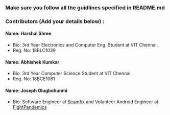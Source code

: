 ### Make sure you follow all the guidlines specified in README.md


### Contributors (Add your details below) :

#### Name: Harshal Shree
 - Bio: 3rd Year Electronics and Computer Eng. Student at VIT Chennai.
 - Reg. No: 18BLC1039

#### Name: Abhishek Kumkar
 - Bio: 3rd Year Computer Science Student at VIT Chennai.
 - Reg. No: 18BCE1081
 
 #### Name: Joseph Olugbohunmi
 - Bio: Software Engineer at [Seamfix](https://github.com/seamfix/) and Volunteer Android Engineer at [FightPandemics](https://github.com/fightpandemics)
